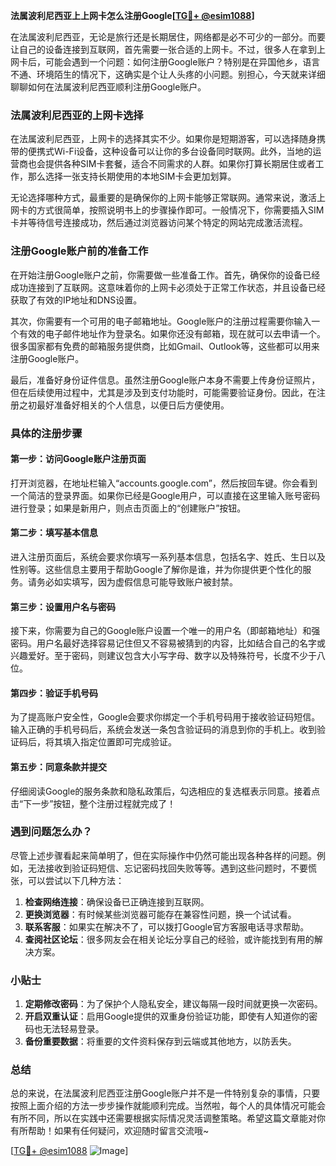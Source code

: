 **法属波利尼西亚上上网卡怎么注册Google[[TG💪+ @esim1088](https://t.me/s/esim1088)]**

在法属波利尼西亚，无论是旅行还是长期居住，网络都是必不可少的一部分。而要让自己的设备连接到互联网，首先需要一张合适的上网卡。不过，很多人在拿到上网卡后，可能会遇到一个问题：如何注册Google账户？特别是在异国他乡，语言不通、环境陌生的情况下，这确实是个让人头疼的小问题。别担心，今天就来详细聊聊如何在法属波利尼西亚顺利注册Google账户。

### 法属波利尼西亚的上网卡选择

在法属波利尼西亚，上网卡的选择其实不少。如果你是短期游客，可以选择随身携带的便携式Wi-Fi设备，这种设备可以让你的多台设备同时联网。此外，当地的运营商也会提供各种SIM卡套餐，适合不同需求的人群。如果你打算长期居住或者工作，那么选择一张支持长期使用的本地SIM卡会更加划算。

无论选择哪种方式，最重要的是确保你的上网卡能够正常联网。通常来说，激活上网卡的方式很简单，按照说明书上的步骤操作即可。一般情况下，你需要插入SIM卡并等待信号连接成功，然后通过浏览器访问某个特定的网站完成激活流程。

### 注册Google账户前的准备工作

在开始注册Google账户之前，你需要做一些准备工作。首先，确保你的设备已经成功连接到了互联网。这意味着你的上网卡必须处于正常工作状态，并且设备已经获取了有效的IP地址和DNS设置。

其次，你需要有一个可用的电子邮箱地址。Google账户的注册过程需要你输入一个有效的电子邮件地址作为登录名。如果你还没有邮箱，现在就可以去申请一个。很多国家都有免费的邮箱服务提供商，比如Gmail、Outlook等，这些都可以用来注册Google账户。

最后，准备好身份证件信息。虽然注册Google账户本身不需要上传身份证照片，但在后续使用过程中，尤其是涉及到支付功能时，可能需要验证身份。因此，在注册之初最好准备好相关的个人信息，以便日后方便使用。

### 具体的注册步骤

#### 第一步：访问Google账户注册页面

打开浏览器，在地址栏输入“accounts.google.com”，然后按回车键。你会看到一个简洁的登录界面。如果你已经是Google用户，可以直接在这里输入账号密码进行登录；如果是新用户，则点击页面上的“创建账户”按钮。

#### 第二步：填写基本信息

进入注册页面后，系统会要求你填写一系列基本信息，包括名字、姓氏、生日以及性别等。这些信息主要用于帮助Google了解你是谁，并为你提供更个性化的服务。请务必如实填写，因为虚假信息可能导致账户被封禁。

#### 第三步：设置用户名与密码

接下来，你需要为自己的Google账户设置一个唯一的用户名（即邮箱地址）和强密码。用户名最好选择容易记住但又不容易被猜到的内容，比如结合自己的名字或兴趣爱好。至于密码，则建议包含大小写字母、数字以及特殊符号，长度不少于八位。

#### 第四步：验证手机号码

为了提高账户安全性，Google会要求你绑定一个手机号码用于接收验证码短信。输入正确的手机号码后，系统会发送一条包含验证码的消息到你的手机上。收到验证码后，将其填入指定位置即可完成验证。

#### 第五步：同意条款并提交

仔细阅读Google的服务条款和隐私政策后，勾选相应的复选框表示同意。接着点击“下一步”按钮，整个注册过程就完成了！

### 遇到问题怎么办？

尽管上述步骤看起来简单明了，但在实际操作中仍然可能出现各种各样的问题。例如，无法接收到验证码短信、忘记密码找回失败等等。遇到这些问题时，不要慌张，可以尝试以下几种方法：

1. **检查网络连接**：确保设备已正确连接到互联网。
2. **更换浏览器**：有时候某些浏览器可能存在兼容性问题，换一个试试看。
3. **联系客服**：如果实在解决不了，可以拨打Google官方客服电话寻求帮助。
4. **查阅社区论坛**：很多网友会在相关论坛分享自己的经验，或许能找到有用的解决方案。

### 小贴士

1. **定期修改密码**：为了保护个人隐私安全，建议每隔一段时间就更换一次密码。
2. **开启双重认证**：启用Google提供的双重身份验证功能，即使有人知道你的密码也无法轻易登录。
3. **备份重要数据**：将重要的文件资料保存到云端或其他地方，以防丢失。

### 总结

总的来说，在法属波利尼西亚注册Google账户并不是一件特别复杂的事情，只要按照上面介绍的方法一步步操作就能顺利完成。当然啦，每个人的具体情况可能会有所不同，所以在实践中还需要根据实际情况灵活调整策略。希望这篇文章能对你有所帮助！如果有任何疑问，欢迎随时留言交流哦~

[[TG💪+ @esim1088](https://t.me/s/esim1088) ![Image](https://i.postimg.cc/4NQfJmqS/Snipaste-2025-05-13-00-14-12.png)]